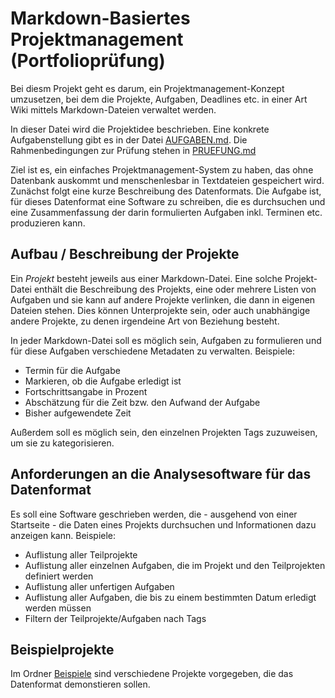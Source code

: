 # Markdown-Basiertes Projektmanagement (Portfolioprüfung)

Bei diesm Projekt geht es darum, ein Projektmanagement-Konzept umzusetzen,
bei dem die Projekte, Aufgaben, Deadlines etc. in einer Art Wiki mittels
Markdown-Dateien verwaltet werden.

In dieser Datei wird die Projektidee beschrieben.
Eine konkrete Aufgabenstellung gibt es in der Datei [AUFGABEN.md](AUFGABEN.md).
Die Rahmenbedingungen zur Prüfung stehen in [PRUEFUNG.md](PRUEFUNG.md)

Ziel ist es, ein einfaches Projektmanagement-System zu haben, das ohne Datenbank
auskommt und menschenlesbar in Textdateien gespeichert wird.
Zunächst folgt eine kurze Beschreibung des Datenformats.
Die Aufgabe ist, für dieses Datenformat eine Software zu schreiben,
die es durchsuchen und eine Zusammenfassung der darin formulierten Aufgaben
inkl. Terminen etc. produzieren kann.

## Aufbau / Beschreibung der Projekte

Ein *Projekt* besteht jeweils aus einer Markdown-Datei.
Eine solche Projekt-Datei enthält die Beschreibung des Projekts,
eine oder mehrere Listen von Aufgaben und sie kann auf andere Projekte
verlinken, die dann in eigenen Dateien stehen.
Dies können Unterprojekte sein, oder auch unabhängige andere Projekte,
zu denen irgendeine Art von Beziehung besteht.

In jeder Markdown-Datei soll es möglich sein, Aufgaben zu formulieren und
für diese Aufgaben verschiedene Metadaten zu verwalten. Beispiele:

* Termin für die Aufgabe
* Markieren, ob die Aufgabe erledigt ist
* Fortschrittsangabe in Prozent
* Abschätzung für die Zeit bzw. den Aufwand der Aufgabe
* Bisher aufgewendete Zeit

Außerdem soll es möglich sein, den einzelnen Projekten Tags zuzuweisen, um sie
zu kategorisieren.

## Anforderungen an die Analysesoftware für das Datenformat

Es soll eine Software geschrieben werden, die - ausgehend von einer Startseite -
die Daten eines Projekts durchsuchen und Informationen dazu anzeigen kann.
Beispiele:

* Auflistung aller Teilprojekte
* Auflistung aller einzelnen Aufgaben, die im Projekt und den Teilprojekten
  definiert werden
* Auflistung aller unfertigen Aufgaben
* Auflistung aller Aufgaben, die bis zu einem bestimmten Datum erledigt werden müssen
* Filtern der Teilprojekte/Aufgaben nach Tags

## Beispielprojekte

Im Ordner [Beispiele](Projekte/README.md) sind verschiedene Projekte vorgegeben, die das Datenformat demonstieren sollen.
